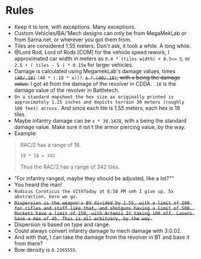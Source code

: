 # Rules

* Keep it to lore, with exceptions. Many exceptions.
* Custom Vehicles/BA/'Mech designs can only be from MegaMekLab or from Sarna.net, or wherever you got them from.
* Tiles are considered 1.55 meters. Don't ask, it took a while. A long while.
* @Lord Rod, Lord of Rods [COM] for the vehicle speed rework, I approximated car width in meters as `0.4 * (tiles width) + 0.5<= 5`, or `2.5 + ( tiles - 5 ) * 0.15m` for larger vehicles.
* Damage is calculated using MegamekLab's damage values, times ~~`(40/.18)`~~ `(40 * (.18 * x))?`.
 ~~`x * (40/.18)`, with x being the damage value.~~ I got `40` from the damage of the revolver in CDDA. `.18` is the damage value of the revolver in Battletech. 
* `On a standard mapsheet the hex size as originally printed is approximately 1.25 inches and depicts terrain 30 meters (roughly 100 feet) across.` And since each tile is 1.55 meters, each hex is 19 tiles.
* Maybe infantry damage can be `x * 38.1428`, with x being the standard damage value. Make sure it isn't the armor piercing value, by the way.
* Example:
> RAC/2 has a range of 18. 
> 
> `19 * 18 = 342`
> 
> Thus the RAC/2 has a range of 342 tiles.
* "For infantry ranged, maybe they should be adjusted, like a lot?""
* You heard the man! 
* `Rodicus Coroticus the VIthToday at 6:58 PM
smh
I give up.
5x abstraction, here we go.`
* ~~`Dispersion is the weapon's BV divided by 1.55, with a limit of 200 for rifles and stuff like that, and shotguns having a limit of 500. Rockets have a limit of 150, with Artemis IV taking 100 off. Lasers have a max of 45. This is all arbituary, by the way.`~~
* Dispersion is based on type and range.
* Could always convert infantry damage to mech damage with 3:0.02.
* And with that, I can take the damage from the revolver in BT and base it from there?
* Bow density is `0.2265555`.
